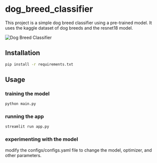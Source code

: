 # dog_breed_classifier

This project is a simple dog breed classifier using a pre-trained model. It uses the kaggle dataset of dog breeds and the resnet18 model.

![Dog Breed Classifier](<Screenshot 2024-09-29 at 6.06.12 PM.png>)

## Installation

```bash
pip install -r requirements.txt
```

## Usage

### training the model

```bash
python main.py
```

### running the app

```bash
streamlit run app.py
```

### experimenting with the model
modify the configs/configs.yaml file to change the model, optimizer, and other parameters.